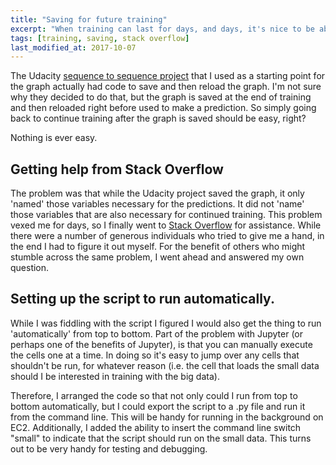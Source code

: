```yaml
---
title: "Saving for future training"
excerpt: "When training can last for days, and days, it's nice to be able to save the graph where it is an then pick it up again later."
tags: [training, saving, stack overflow]
last_modified_at: 2017-10-07
---
```


The Udacity [sequence to sequence project](https://github.com/mdcramer/deep-learning/tree/master/seq2seq) that I used as a starting point for the graph actually had code to save and then reload the graph. I'm not sure why they decided to do that, but the graph is saved at the end of training and then reloaded right before used to make a prediction. So simply going back to continue training after the graph is saved should be easy, right?

Nothing is ever easy.

## Getting help from Stack Overflow
The problem was that while the Udacity project saved the graph, it only 'named' those variables necessary for the predictions. It did not 'name' those variables that are also necessary for continued training. This problem vexed me for days, so I finally went to [Stack Overflow](https://stackoverflow.com/questions/46374113/indexerror-when-loading-saved-tensorflow-graph-to-continue-training) for assistance. While there were a number of generous individuals who tried to give me a hand, in the end I had to figure it out myself. For the benefit of others who might stumble across the same problem, I went ahead and answered my own question.

## Setting up the script to run automatically.
While I was fiddling with the script I figured I would also get the thing to run 'automatically' from top to bottom. Part of the problem with Jupyter (or perhaps one of the benefits of Jupyter), is that you can manually execute the cells one at a time. In doing so it's easy to jump over any cells that shouldn't be run, for whatever reason (i.e. the cell that loads the small data should I be interested in training with the big data).

Therefore, I arranged the code so that not only could I run from top to bottom automatically, but I could export the script to a .py file and run it from the command line. This will be handy for running in the background on EC2. Additionally, I added the ability to insert the command line switch "small" to indicate that the script should run on the small data. This turns out to be very handy for testing and debugging.